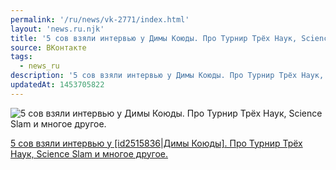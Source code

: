 ```yaml
---
permalink: '/ru/news/vk-2771/index.html'
layout: 'news.ru.njk'
title: '5 сов взяли интервью у Димы Коюды. Про Турнир Трёх Наук, Science Slam и многое другое.'
source: ВКонтакте
tags:
  - news_ru
description: '5 сов взяли интервью у Димы Коюды. Про Турнир Трёх Наук, Science Slam и многое другое.'
updatedAt: 1453705822
---
```

![5 сов взяли интервью у Димы Коюды. Про Турнир Трёх Наук, Science Slam и многое другое.](https://sun9-2.userapi.com/c630921/v630921311/1493f/0CCF_zbAbvM.jpg)

[5 сов взяли интервью у [id2515836|Димы Коюды]. Про Турнир Трёх Наук, Science Slam и многое другое.](http://5-sov.ru/blog/science/1313.html)
